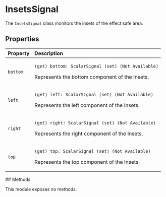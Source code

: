 # InsetsSignal

The `InsetsSignal` class monitors the insets of the effect safe area.

## Properties

<table>
  <thead>
    <tr>
      <th style="text-align:left">Property</th>
      <th style="text-align:left">Description</th>
    </tr>
  </thead>
  <tbody>
    <tr>
      <td style="text-align:left"><code>bottom</code>
      </td>
      <td style="text-align:left">
        <p><code>(get) bottom: ScalarSignal (set) (Not Available)</code>
        </p>
        <p>Represents the bottom component of the Insets.</p>
      </td>
    </tr>
    <tr>
      <td style="text-align:left"><code>left</code>
      </td>
      <td style="text-align:left">
        <p><code>(get) left: ScalarSignal (set) (Not Available)</code>
        </p>
        <p>Represents the left component of the Insets.</p>
      </td>
    </tr>
    <tr>
      <td style="text-align:left"><code>right</code>
      </td>
      <td style="text-align:left">
        <p><code>(get) right: ScalarSignal (set) (Not Available)</code>
        </p>
        <p>Represents the right component of the Insets.</p>
      </td>
    </tr>
    <tr>
      <td style="text-align:left"><code>top</code>
      </td>
      <td style="text-align:left">
        <p><code>(get) top: ScalarSignal (set) (Not Available)</code>
        </p>
        <p>Represents the top component of the Insets.</p>
      </td>
    </tr>
  </tbody>
</table>## Methods

This module exposes no methods.

